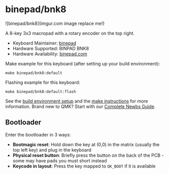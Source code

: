 # binepad/bnk8

![binepad/bnk8](imgur.com image replace me!)

A 8-key 3x3 macropad with a rotary encoder on the top right.

* Keyboard Maintainer: [binepad](https://github.com/binepad)
* Hardware Supported: BINPAD BNK8
* Hardware Availability: [binepad.com](https://www.binepad.com/product-page/bnk8)

Make example for this keyboard (after setting up your build environment):

    make binepad/bnk8:default

Flashing example for this keyboard:

    make binepad/bnk8:default:flash

See the [build environment setup](https://docs.qmk.fm/#/getting_started_build_tools) and the [make instructions](https://docs.qmk.fm/#/getting_started_make_guide) for more information. Brand new to QMK? Start with our [Complete Newbs Guide](https://docs.qmk.fm/#/newbs).

## Bootloader

Enter the bootloader in 3 ways:

* **Bootmagic reset**: Hold down the key at (0,0) in the matrix (usually the top left key) and plug in the keyboard
* **Physical reset button**: Briefly press the button on the back of the PCB - some may have pads you must short instead
* **Keycode in layout**: Press the key mapped to `QK_BOOT` if it is available

